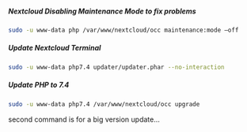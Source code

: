 ##### Nextcloud Disabling Maintenance Mode to fix problems
```bash
sudo -u www-data php /var/www/nextcloud/occ maintenance:mode –off
```

##### Update Nextcloud Terminal
```bash
sudo -u www-data php7.4 updater/updater.phar --no-interaction
```

##### Update PHP to 7.4
```bash
sudo -u www-data php7.4 /var/www/nextcloud/occ upgrade
```
second command is for a big version update...